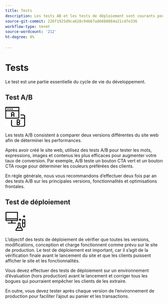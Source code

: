 ```yaml
---
title: Tests
description: Les tests AB et les tests de déploiement sont courants pour les projets de commerce électronique et permettent d’assurer la qualité des sites web.
source-git-commit: 226f1925d9ca628c94b67a86888084a21cd7e336
workflow-type: tm+mt
source-wordcount: '212'
ht-degree: 0%

---
```



# Tests

Le test est une partie essentielle du cycle de vie du développement.

## Test A/B

![Icône de test AB](../../assets/playbooks/a-b-testing.png)

Les tests A/B consistent à comparer deux versions différentes du site web afin de déterminer les performances.

Après avoir créé le site web, utilisez des tests A/B pour tester les mots, expressions, images et contenus les plus efficaces pour augmenter votre taux de conversion. Par exemple, A/B teste un bouton CTA vert et un bouton CTA rouge pour déterminer les couleurs préférées des clients.

En règle générale, nous vous recommandons d’effectuer deux fois par an des tests A/B sur les principales versions, fonctionnalités et optimisations frontales.

## Test de déploiement

![Icône Test de déploiement](../../assets/playbooks/deployment-testing.png)

L’objectif des tests de déploiement de vérifier que toutes les versions, modifications, conception et charge fonctionnent comme prévu sur le site de production. Le test de déploiement est important, car il s’agit de la vérification finale avant le lancement du site et que les clients puissent afficher le site et les fonctionnalités.

Vous devez effectuer des tests de déploiement sur un environnement d’évaluation (hors production) avant le lancement et corriger tous les bogues qui pourraient empêcher les clients de les extraire.

En outre, vous devez tester après chaque version de l’environnement de production pour faciliter l’ajout au panier et les transactions.
